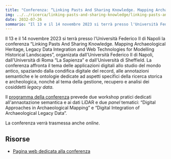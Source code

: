 ```yaml
---
title: "Conferenza: “Linking Pasts And Sharing Knowledge. Mapping Archaeological Heritage, Legacy Data Integration and Web Technologies for Modelling Historical Landscapes”"
img: ../../ricerca/linking-pasts-and-sharing-knowledge/linking-pasts-and-sharing-knowledge.png
date: 2032-07-26
sommario: "Il 13 e il 14 novembre 2023 si terrà presso l'Università Federico II di Napoli la conferenza “Linking Pasts And Sharing Knowledge. Mapping Archaeological Heritage, Legacy Data Integration and Web Technologies for Modelling Historical Landscapes”, organizata dall'Università Federico II di Napoli, dall'Università di Roma “La Sapienza” e dall'Università di Sheffield."
---
```



Il 13 e il 14 novembre 2023 si terrà presso l'Università Federico II di Napoli la conferenza “Linking Pasts And Sharing Knowledge. Mapping Archaeological Heritage, Legacy Data Integration and Web Technologies for Modelling Historical Landscapes”, organizata dall'Università Federico II di Napoli, dall'Università di Roma “La Sapienza” e dall'Università di Sheffield. La conferenza affronta il tema delle applicazioni digitali allo studio del mondo antico, spaziando dalla condifica digitale del record, alle annotazioni semantiche e le ontologie dedicate ad aspetti specifici della ricerca storica e archeologica, nonché al tema della gestione, recupero e analisi dei cosiddetti _legacy data_.

Il [programma della conferenza](../../ricerca/linking-pasts-and-sharing-knowledge/) prevede due workshop pratici dedicati all'annaotazione semantica e ai dati LiDAR e due _panel_ tematici: “Digital Approaches in Archaeological Mapping” e “Digital Integration of Archaeological Legacy Data”.

La conferenza verrà trasmessa anche _online_.

## Risorse
- [Pagina web dedicata alla conferenza](../../ricerca/linking-pasts-and-sharing-knowledge/)
